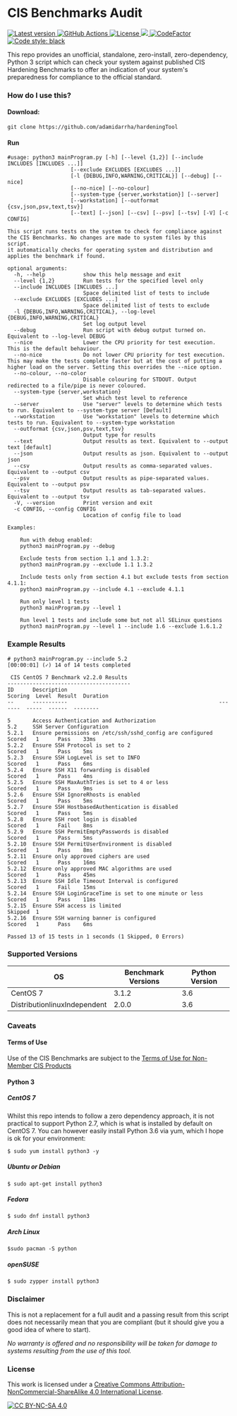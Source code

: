 # CIS Benchmarks Audit
<p>
  <a href="https://github.com/finalduty/cis-benchmarks-audit/tags">
    <img alt="Latest version" src="https://img.shields.io/github/v/tag/finalduty/cis-benchmarks-audit?include_prereleases&label=latest&logo=python">
  </a>
  <a href="https://github.com/finalduty/cis-benchmarks-audit/actions/workflows/ci-tests.yaml">
    <img alt="GitHub Actions" src="https://github.com/finalduty/cis-benchmarks-audit/actions/workflows/ci-tests.yaml/badge.svg">
  </a>

  <a href="http://creativecommons.org/licenses/by-nc-sa/4.0/">
    <img alt="License" src="https://img.shields.io/badge/License-CC%20BY--NC--SA%204.0-lightgrey.svg">
  </a>
  <a href="https://codecov.io/gh/finalduty/cis-benchmarks-audit">
    <img src="https://codecov.io/gh/finalduty/cis-benchmarks-audit/branch/main/graph/badge.svg?token=BAFVN48B40"/>
  </a>
  <a href="https://www.codefactor.io/repository/github/finalduty/cis-benchmarks-audit/badge">
    <img alt="CodeFactor" src="https://www.codefactor.io/repository/github/finalduty/cis-benchmarks-audit/badge">
  </a>
  <a href="https://github.com/psf/black">
    <img alt="Code style: black" src="https://img.shields.io/badge/code%20style-black-000000.svg">
  </a>
</p>

This repo provides an unofficial, standalone, zero-install, zero-dependency, Python 3 script which can check your system against published CIS Hardening Benchmarks to offer an indication of your system's preparedness for compliance to the official standard.


### How do I use this?
#### Download:

    git clone https://github.com/adamidarrha/hardeningTool

#### Run
```
#usage: python3 mainProgram.py [-h] [--level {1,2}] [--include INCLUDES [INCLUDES ...]]
                    [--exclude EXCLUDES [EXCLUDES ...]]
                    [-l {DEBUG,INFO,WARNING,CRITICAL}] [--debug] [--nice]
                    [--no-nice] [--no-colour]
                    [--system-type {server,workstation}] [--server]
                    [--workstation] [--outformat {csv,json,psv,text,tsv}]
                    [--text] [--json] [--csv] [--psv] [--tsv] [-V] [-c CONFIG]

This script runs tests on the system to check for compliance against the CIS Benchmarks. No changes are made to system files by this script.
it automatically checks for operating system and distribution and applies the benchmark if found.

optional arguments:
  -h, --help            show this help message and exit
  --level {1,2}         Run tests for the specified level only
  --include INCLUDES [INCLUDES ...]
                        Space delimited list of tests to include
  --exclude EXCLUDES [EXCLUDES ...]
                        Space delimited list of tests to exclude
  -l {DEBUG,INFO,WARNING,CRITICAL}, --log-level {DEBUG,INFO,WARNING,CRITICAL}
                        Set log output level
  --debug               Run script with debug output turned on. Equivalent to --log-level DEBUG
  --nice                Lower the CPU priority for test execution. This is the default behaviour.
  --no-nice             Do not lower CPU priority for test execution. This may make the tests complete faster but at the cost of putting a higher load on the server. Setting this overrides the --nice option.
  --no-colour, --no-color
                        Disable colouring for STDOUT. Output redirected to a file/pipe is never coloured.
  --system-type {server,workstation}
                        Set which test level to reference
  --server              Use "server" levels to determine which tests to run. Equivalent to --system-type server [Default]
  --workstation         Use "workstation" levels to determine which tests to run. Equivalent to --system-type workstation
  --outformat {csv,json,psv,text,tsv}
                        Output type for results
  --text                Output results as text. Equivalent to --output text [default]
  --json                Output results as json. Equivalent to --output json
  --csv                 Output results as comma-separated values. Equivalent to --output csv
  --psv                 Output results as pipe-separated values. Equivalent to --output psv
  --tsv                 Output results as tab-separated values. Equivalent to --output tsv
  -V, --version         Print version and exit
  -c CONFIG, --config CONFIG
                        Location of config file to load

Examples:
    
    Run with debug enabled:
    python3 mainProgram.py --debug
        
    Exclude tests from section 1.1 and 1.3.2:
    python3 mainProgram.py --exclude 1.1 1.3.2
        
    Include tests only from section 4.1 but exclude tests from section 4.1.1:
    python3 mainProgram.py --include 4.1 --exclude 4.1.1
        
    Run only level 1 tests
    python3 mainProgram.py --level 1
        
    Run level 1 tests and include some but not all SELinux questions
    python3 mainProgram.py --level 1 --include 1.6 --exclude 1.6.1.2

```

### Example Results
```
# python3 mainProgram.py --include 5.2
[00:00:01] (✓) 14 of 14 tests completed 

 CIS CentOS 7 Benchmark v2.2.0 Results 
---------------------------------------
ID      Description                                                Scoring  Level  Result  Duration
--      -----------                                                -------  -----  ------  --------

5       Access Authentication and Authorization
5.2     SSH Server Configuration
5.2.1   Ensure permissions on /etc/ssh/sshd_config are configured  Scored   1      Pass    33ms
5.2.2   Ensure SSH Protocol is set to 2                            Scored   1      Pass    5ms
5.2.3   Ensure SSH LogLevel is set to INFO                         Scored   1      Pass    6ms
5.2.4   Ensure SSH X11 forwarding is disabled                      Scored   1      Pass    4ms
5.2.5   Ensure SSH MaxAuthTries is set to 4 or less                Scored   1      Pass    9ms
5.2.6   Ensure SSH IgnoreRhosts is enabled                         Scored   1      Pass    5ms
5.2.7   Ensure SSH HostbasedAuthentication is disabled             Scored   1      Pass    5ms
5.2.8   Ensure SSH root login is disabled                          Scored   1      Fail    8ms
5.2.9   Ensure SSH PermitEmptyPasswords is disabled                Scored   1      Pass    5ms
5.2.10  Ensure SSH PermitUserEnvironment is disabled               Scored   1      Pass    8ms
5.2.11  Ensure only approved ciphers are used                      Scored   1      Pass    16ms
5.2.12  Ensure only approved MAC algorithms are used               Scored   1      Pass    45ms
5.2.13  Ensure SSH Idle Timeout Interval is configured             Scored   1      Fail    15ms
5.2.14  Ensure SSH LoginGraceTime is set to one minute or less     Scored   1      Pass    11ms
5.2.15  Ensure SSH access is limited                               Skipped  1              
5.2.16  Ensure SSH warning banner is configured                    Scored   1      Pass    6ms

Passed 13 of 15 tests in 1 seconds (1 Skipped, 0 Errors)
```

### Supported Versions
OS|Benchmark Versions|Python Version
---|---|---
CentOS 7|3.1.2|3.6
DistributionlinuxIndependent|2.0.0|3.6


### Caveats
#### Terms of Use
Use of the CIS Benchmarks are subject to the [Terms of Use for Non-Member CIS Products](https://www.cisecurity.org/terms-of-use-for-non-member-cis-products)


#### Python 3
##### CentOS 7
Whilst this repo intends to follow a zero dependency approach, it is not practical to support Python 2.7, which is what is installed by default on CentOS 7. You can however easily install Python 3.6 via yum, which I hope is ok for your environment:
```
$ sudo yum install python3 -y
```
##### Ubuntu or Debian
```
$ sudo apt-get install python3
```
##### Fedora
```
$ sudo dnf install python3
```
##### Arch Linux
```
$sudo pacman -S python
```
##### openSUSE
```
$ sudo zypper install python3
```

### Disclaimer
This is not a replacement for a full audit and a passing result from this script does not necessarily mean that you are compliant (but it should give you a good idea of where to start).  

_No warranty is offered and no responsibility will be taken for damage to systems resulting from the use of this tool._

### License
This work is licensed under a [Creative Commons Attribution-NonCommercial-ShareAlike 4.0 International License][cc-by-nc-sa].

[![CC BY-NC-SA 4.0][cc-by-nc-sa-image]][cc-by-nc-sa]

[cc-by-nc-sa]: http://creativecommons.org/licenses/by-nc-sa/4.0/
[cc-by-nc-sa-image]: https://licensebuttons.net/l/by-nc-sa/4.0/88x31.png
[cc-by-nc-sa-shield]: https://img.shields.io/badge/License-CC%20BY--NC--SA%204.0-lightgrey.svg
